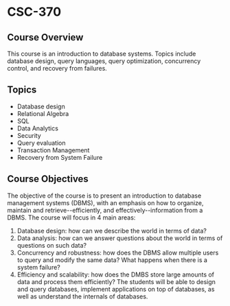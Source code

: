# CSC-370
## Course Overview
This course is an introduction to database systems. Topics include database design, query languages, query optimization, concurrency control, and recovery from failures.
## Topics
* Database design
* Relational Algebra
* SQL
* Data Analytics
* Security
* Query evaluation
* Transaction Management
* Recovery from System Failure
## Course Objectives
The objective of the course is to present an introduction to database management systems (DBMS), with an emphasis on how to organize, maintain and retrieve--efficiently, and effectively--information from a DBMS. The course will focus in 4 main areas:
1. Database design: how can we describe the world in terms of data?
2. Data analysis: how can we answer questions about the world in terms of questions on such data?
3. Concurrency and robustness: how does the DBMS allow multiple users to query and modify the same data? What happens when there is a system failure?
4. Efficiency and scalability: how does the DMBS store large amounts of data and process them efficiently?
The students will be able to design and query databases, implement applications on top of databases, as well as understand the internals of databases.
